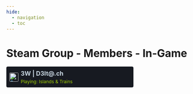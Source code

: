 ```yaml
---
hide:
  - navigation
  - toc
---
```

# Steam Group - Members - In-Game

<div style="background:#171a21;border-radius:4px;padding:8px;display:flex;align-items:center;max-width:320px;"><a href="https://steamcommunity.com/profiles/76561197966417969" target="_blank" style="text-decoration:none;color:#66c0f4;"><img src="https://avatars.steamstatic.com/363ea361fc7ff2a14a2a780a5e15e66cee03e434_full.jpg" alt="3W | D3lt@.ch" style="width:24px;height:24px;border-radius:3px;vertical-align:middle;margin-right:6px;" /><div><div style="font-weight:bold;color:#c7d5e0;font-size:16px;">3W | D3lt@.ch</div><div style="margin-top:4px;"><div style="margin-top:4px;"><span style="font-size:12px;color:#a4d007;">Playing: Islands & Trains</span></div></div></a></div>
<br/>
